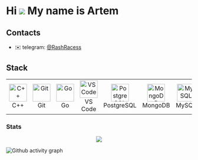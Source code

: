<!DOCTYPE html>
<html>
<head>
  <meta charset="UTF-8">
</head>
<body>
  <h1>Hi <img src="https://user-images.githubusercontent.com/18350557/176309783-0785949b-9127-417c-8b55-ab5a4333674e.gif"> My name is Аrtem</h1>
  
  <h2>Contacts</h2>
  <ul>
    <li>✉️ telegram: <a href="telegram:@RashRacess">@RashRacess</a></li>
  </ul>
  
  <h2>Stack</h2>
  
  <table>
    <tr>
      <td align="center" width="96">
        <a href="https://docs.microsoft.com/en-us/cpp/?view=msvc-170" target="_blank" rel="noreferrer">
          <img src="https://raw.githubusercontent.com/danielcranney/readme-generator/main/public/icons/skills/cplusplus-colored.svg" width="48" height="48" alt="C++">
        </a>
        <br>C++
      </td>
      <td align="center" width="96">
        <a href="https://git-scm.com/" target="_blank" rel="noreferrer">
          <img src="https://raw.githubusercontent.com/danielcranney/readme-generator/main/public/icons/skills/git-colored.svg" width="48" height="48" alt="Git">
        </a>
        <br>Git
      </td>
      <td align="center" width="96">
        <a href="https://go.dev/doc/" target="_blank" rel="noreferrer">
          <img src="https://raw.githubusercontent.com/danielcranney/readme-generator/main/public/icons/skills/go-colored.svg" width="48" height="48" alt="Go">
        </a>
        <br>Go
      </td>
      <td align="center" width="96">
        <a href="https://code.visualstudio.com/" target="_blank" rel="noreferrer">
          <img src="https://raw.githubusercontent.com/danielcranney/readme-generator/main/public/icons/skills/visualstudiocode.svg" width="48" height="48" alt="VS Code">
        </a>
        <br>VS Code
      </td>
      <td align="center" width="96">
        <a href="https://www.postgresql.org/" target="_blank" rel="noreferrer">
          <img src="https://raw.githubusercontent.com/danielcranney/readme-generator/main/public/icons/skills/postgresql-colored.svg" width="48" height="48" alt="PostgreSQL">
        </a>
        <br>PostgreSQL
      </td>
      <td align="center" width="96">
        <a href="https://www.mongodb.com/" target="_blank" rel="noreferrer">
          <img src="https://raw.githubusercontent.com/danielcranney/readme-generator/main/public/icons/skills/mongodb-colored.svg" width="48" height="48" alt="MongoDB">
        </a>
        <br>MongoDB
      </td>
      <td align="center" width="96">
        <a href="https://www.mysql.com/" target="_blank" rel="noreferrer">
          <img src="https://raw.githubusercontent.com/danielcranney/readme-generator/main/public/icons/skills/mysql-colored.svg" width="48" height="48" alt="MySQL">
        </a>
        <br>MySQL
      </td>
      <td align="center" width="96">
        <a href="https://www.linux.org" target="_blank" rel="noreferrer">
          <img src="https://raw.githubusercontent.com/danielcranney/readme-generator/main/public/icons/skills/linux-colored.svg" width="48" height="48" alt="Linux">
        </a>
        <br>Linux
      </td>
      <td align="center" width="96">
        <a href="https://www.docker.com/" target="_blank" rel="noreferrer">
          <img src="https://raw.githubusercontent.com/danielcranney/readme-generator/main/public/icons/skills/docker-colored.svg" width="48" height="48" alt="Docker">
        </a>
        <br>Docker
      </td>
    </tr>
  </table>
  
  <h3>Stats</h3>
  
<p align="center"><a href="http://www.github.com/RashRacess"><img src="https://github-readme-streak-stats.herokuapp.com/?user=RashRacess&stroke=facc15&background=000000&ring=a855f7&fire=a855f7&currStreakNum=facc15&currStreakLabel=a855f7&sideNums=facc15&sideLabels=facc15&dates=facc15&hide_border=true" /></a></p>
  
<img src="https://github-readme-activity-graph.vercel.app/graph?username=RashRacess&&bg_color=000000&title_color=ffffff&point=facc15&line=a855f7&color=ffffff" alt="Github activity graph">

</body>
</html>
